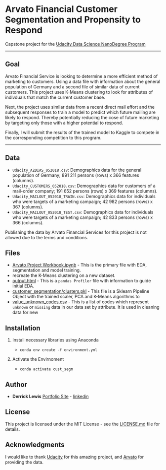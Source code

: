 
# Arvato Financial Customer Segmentation and Propensity to Respond

Capstone project for the [Udacity Data Science NanoDegree Program](https://www.udacity.com/course/data-scientist-nanodegree--nd025)

---

## Goal

Arvato Financial Service is looking to determine a more efficient method of marketing to customers. Using a data file with information about the general population of Germany and a second file of similar data of current customers. This project uses K-Means clustering to look for attributes of indivduals that match the current customer base.

Next, the project uses similar data from a recent direct mail effort and the subsequent responses to train a model to predict which future mailing are likely to respond. Thereby potentially reducing the cose of future marketing by targeting only those with a higher potential to respond. 

Finally, I will submit the results of the trained model to Kaggle to compete in the corresponding competition to this program. 

---

## Data

- `Udacity_AZDIAS_052018.csv`: Demographics data for the general population of Germany; 891 211 persons (rows) x 366 features (columns).
- `Udacity_CUSTOMERS_052018.csv`: Demographics data for customers of a mail-order company; 191 652 persons (rows) x 369 features (columns).
- `Udacity_MAILOUT_052018_TRAIN.csv`: Demographics data for individuals who were targets of a marketing campaign; 42 982 persons (rows) x 367 (columns).
- `Udacity_MAILOUT_052018_TEST.csv`: Demographics data for individuals who were targets of a marketing campaign; 42 833 persons (rows) x 366 (columns).

Publishing the data by Arvato Financial Services for this project is not allowed due to the terms and conditions.

## Files 

- [Arvato Project Workbook.ipynb](https://nbviewer.jupyter.org/github/lewi0332/arvato_financial_customer_segmentation/blob/master/Arvato%20Project%20Workbook.ipynb) - This is the primary file with EDA, segmentation and model training. 
- recreate the K-Means clustering on a new dataset.
- [output.html](output.html) - This is a `pandas Profiler` file with information to guide initial EDA. 
- [customer_segmentation/clusters.pkl](customer_segmentation/clusters.pkl) - This file is a Sklearn Pipeline Object with the trained scaler, PCA and K-Means algorithms to 
- [value_unknown_codes.csv](value_unknown_codes.csv) - This is a list of codes which represent `unknown` or `missing` data in our data set by attribute. It is used in cleaning data for new 
  
## Installation

1. Install necessary libraries using Anaconda
    - `conda env create -f environment.yml`

2. Activate the Envirnoment
    - `conda activate cust_segm`

## Author

-   **Derrick Lewis**  [Portfolio Site](https://www.derrickjameslewis.com) - [linkedin](https://www.linkedin.com/in/derrickjlewis/)


## License

This project is licensed under the MIT License - see the [LICENSE.md](LICENSE.md) file for details.

## Acknowledgments

I would like to thank [Udacity](https://eu.udacity.com/) for this amazing project, and [Arvato](https://www.arvato.com/)  for providing the data.